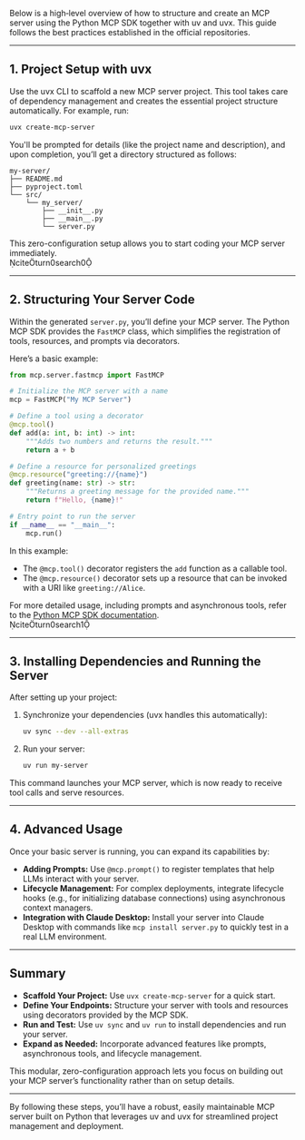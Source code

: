 Below is a high‐level overview of how to structure and create an MCP server using the Python MCP SDK together with uv and uvx. This guide follows the best practices established in the official repositories.

---

## 1. Project Setup with uvx

Use the uvx CLI to scaffold a new MCP server project. This tool takes care of dependency management and creates the essential project structure automatically. For example, run:

```bash
uvx create-mcp-server
```

You'll be prompted for details (like the project name and description), and upon completion, you’ll get a directory structured as follows:

```
my-server/
├── README.md
├── pyproject.toml
└── src/
    └── my_server/
        ├── __init__.py
        ├── __main__.py
        └── server.py
```

This zero-configuration setup allows you to start coding your MCP server immediately.  
citeturn0search0

---

## 2. Structuring Your Server Code

Within the generated `server.py`, you’ll define your MCP server. The Python MCP SDK provides the `FastMCP` class, which simplifies the registration of tools, resources, and prompts via decorators.

Here’s a basic example:

```python
from mcp.server.fastmcp import FastMCP

# Initialize the MCP server with a name
mcp = FastMCP("My MCP Server")

# Define a tool using a decorator
@mcp.tool()
def add(a: int, b: int) -> int:
    """Adds two numbers and returns the result."""
    return a + b

# Define a resource for personalized greetings
@mcp.resource("greeting://{name}")
def greeting(name: str) -> str:
    """Returns a greeting message for the provided name."""
    return f"Hello, {name}!"

# Entry point to run the server
if __name__ == "__main__":
    mcp.run()
```

In this example:
- The `@mcp.tool()` decorator registers the `add` function as a callable tool.
- The `@mcp.resource()` decorator sets up a resource that can be invoked with a URI like `greeting://Alice`.

For more detailed usage, including prompts and asynchronous tools, refer to the [Python MCP SDK documentation](https://github.com/modelcontextprotocol/python-sdk).  
citeturn0search1

---

## 3. Installing Dependencies and Running the Server

After setting up your project:
1. Synchronize your dependencies (uvx handles this automatically):
   ```bash
   uv sync --dev --all-extras
   ```
2. Run your server:
   ```bash
   uv run my-server
   ```

This command launches your MCP server, which is now ready to receive tool calls and serve resources.

---

## 4. Advanced Usage

Once your basic server is running, you can expand its capabilities by:
- **Adding Prompts:** Use `@mcp.prompt()` to register templates that help LLMs interact with your server.
- **Lifecycle Management:** For complex deployments, integrate lifecycle hooks (e.g., for initializing database connections) using asynchronous context managers.
- **Integration with Claude Desktop:** Install your server into Claude Desktop with commands like `mcp install server.py` to quickly test in a real LLM environment.

---

## Summary

- **Scaffold Your Project:** Use `uvx create-mcp-server` for a quick start.
- **Define Your Endpoints:** Structure your server with tools and resources using decorators provided by the MCP SDK.
- **Run and Test:** Use `uv sync` and `uv run` to install dependencies and run your server.
- **Expand as Needed:** Incorporate advanced features like prompts, asynchronous tools, and lifecycle management.

This modular, zero-configuration approach lets you focus on building out your MCP server’s functionality rather than on setup details.

---

By following these steps, you’ll have a robust, easily maintainable MCP server built on Python that leverages uv and uvx for streamlined project management and deployment.
